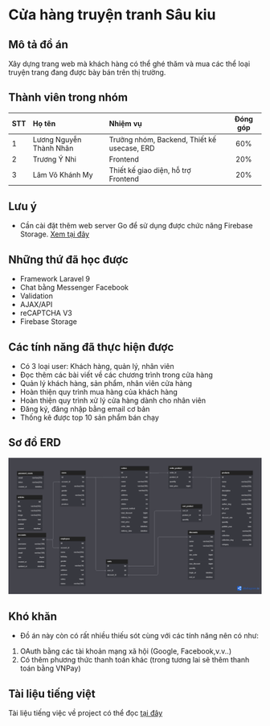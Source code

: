 # Cửa hàng truyện tranh Sâu kiu
## Mô tả đồ án
Xây dựng trang web mà khách hàng có thể ghé thăm và mua các thể loại truyện trang đang được bày bán trên thị trường.
## Thành viên trong nhóm
| **STT** |        **Họ tên**       |                 **Nhiệm vụ**                | **Đóng góp** |
|:-------|:-----------------------|:-------------------------------------------|:------------:|
| 1       | Lương Nguyễn Thành Nhân | Trưởng nhóm, Backend, Thiết kế usecase, ERD | 60%          |
| 2       | Trương Ý Nhi            | Frontend                                    | 20%          |
| 3       | Lâm Võ Khánh My         | Thiết kế giao diện, hỗ trợ Frontend         | 20%          |

## Lưu ý 
- Cần cài đặt thêm web server Go để sử dụng được chức năng Firebase Storage. [Xem tại đây](https://github.com/LNThanhNhan/FirebaseGo)


## Những thứ đã học được
- Framework Laravel 9
- Chat bằng Messenger Facebook
- Validation
- AJAX/API
- reCAPTCHA V3
- Firebase Storage
## Các tính năng đã thực hiện được
- Có 3 loại user: Khách hàng, quản lý, nhân viên
- Đọc thêm các bài viết về các chương trình trong cửa hàng
- Quản lý khách hàng, sản phẩm, nhân viên cửa hàng
- Hoàn thiện quy trình mua hàng của khách hàng
- Hoàn thiện quy trình xử lý cửa hàng dành cho nhân viên
- Đăng ký, đăng nhập bằng email cơ bản
- Thống kê được top 10 sản phẩm bán chạy
## Sơ đồ ERD
<img src="ERD.png" alt="Alt text" title="Optional title">

## Khó khăn 
- Đồ án này còn có rất nhiều thiếu sót cùng với các tính năng nên có như: 
1. OAuth bằng các tài khoản mạng xã hội (Google, Facebook,v.v..)
2. Có thêm phương thức thanh toán khác (trong tương lai sẽ thêm thanh toán bằng VNPay)

## Tài liệu tiếng việt 
Tài liệu tiếng việc về project có thể đọc [tại đây](https://drive.google.com/file/d/1SuEmQca5XV2eoKRPsDE2wHOaWO2tqK_l/view?usp=sharing)
